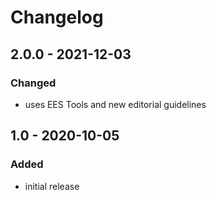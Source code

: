 # Changelog

## 2.0.0 - 2021-12-03

### Changed

- uses EES Tools and new editorial guidelines


## 1.0 - 2020-10-05

### Added

- initial release
